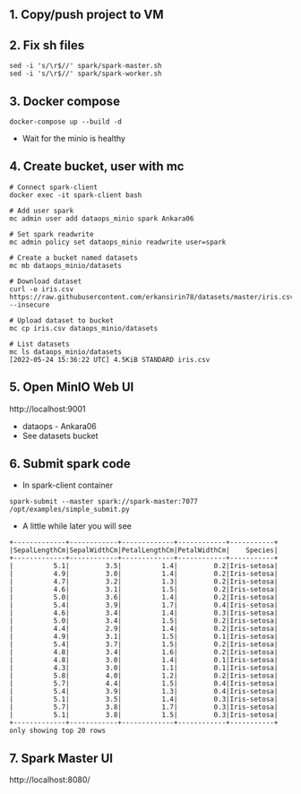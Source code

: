 ## 1. Copy/push project to VM

## 2. Fix sh files
```commandline
sed -i 's/\r$//' spark/spark-master.sh
sed -i 's/\r$//' spark/spark-worker.sh
```
## 3. Docker compose
```commandline
docker-compose up --build -d
```
- Wait for the minio is healthy

## 4. Create bucket, user with mc
```commandline
# Connect spark-client
docker exec -it spark-client bash

# Add user spark
mc admin user add dataops_minio spark Ankara06

# Set spark readwrite
mc admin policy set dataops_minio readwrite user=spark

# Create a bucket named datasets
mc mb dataops_minio/datasets

# Download dataset
curl -o iris.csv https://raw.githubusercontent.com/erkansirin78/datasets/master/iris.csv --insecure

# Upload dataset to bucket
mc cp iris.csv dataops_minio/datasets

# List datasets
mc ls dataops_minio/datasets
[2022-05-24 15:36:22 UTC] 4.5KiB STANDARD iris.csv
```

## 5. Open MinIO Web UI
http://localhost:9001

- dataops - Ankara06
- See datasets bucket

## 6. Submit spark code
- In spark-client container
```commandline
spark-submit --master spark://spark-master:7077 /opt/examples/simple_submit.py
```

- A little while later you will see
```commandline
+-------------+------------+-------------+------------+-----------+
|SepalLengthCm|SepalWidthCm|PetalLengthCm|PetalWidthCm|    Species|
+-------------+------------+-------------+------------+-----------+
|          5.1|         3.5|          1.4|         0.2|Iris-setosa|
|          4.9|         3.0|          1.4|         0.2|Iris-setosa|
|          4.7|         3.2|          1.3|         0.2|Iris-setosa|
|          4.6|         3.1|          1.5|         0.2|Iris-setosa|
|          5.0|         3.6|          1.4|         0.2|Iris-setosa|
|          5.4|         3.9|          1.7|         0.4|Iris-setosa|
|          4.6|         3.4|          1.4|         0.3|Iris-setosa|
|          5.0|         3.4|          1.5|         0.2|Iris-setosa|
|          4.4|         2.9|          1.4|         0.2|Iris-setosa|
|          4.9|         3.1|          1.5|         0.1|Iris-setosa|
|          5.4|         3.7|          1.5|         0.2|Iris-setosa|
|          4.8|         3.4|          1.6|         0.2|Iris-setosa|
|          4.8|         3.0|          1.4|         0.1|Iris-setosa|
|          4.3|         3.0|          1.1|         0.1|Iris-setosa|
|          5.8|         4.0|          1.2|         0.2|Iris-setosa|
|          5.7|         4.4|          1.5|         0.4|Iris-setosa|
|          5.4|         3.9|          1.3|         0.4|Iris-setosa|
|          5.1|         3.5|          1.4|         0.3|Iris-setosa|
|          5.7|         3.8|          1.7|         0.3|Iris-setosa|
|          5.1|         3.8|          1.5|         0.3|Iris-setosa|
+-------------+------------+-------------+------------+-----------+
only showing top 20 rows
```

## 7. Spark Master UI
http://localhost:8080/

